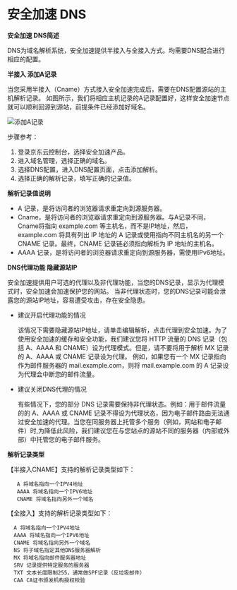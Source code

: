 
# 安全加速 DNS

**安全加速 DNS简述**


DNS为域名解析系统，安全加速提供半接入与全接入方式。均需要DNS配合进行相应的配置。

**半接入 添加A记录**


当您采用半接入（Cname）方式接入安全加速完成后，需要在DNS配置源站的主机解析记录。
如图所示，我们将相应主机记录的A记录配置好，这样安全加速节点就可以顺利回源到源站，前提条件已经添加好域名。


![添加A记录](https://github.com/jdcloudcom/cn/blob/cn-starshield/image/Starshield/ADD-A-Accord.png)

步骤参考：
1. 登录京东云控制台，选择安全加速产品。
2. 进入域名管理，选择正确的域名。
3. 选择DNS配置，进入DNS配置页面，点击添加解析。
4. 选择正确的解析记录，填写正确的记录值。

**解析记录值说明**

- A 记录，是将访问者的浏览器请求重定向到源服务器。
- Cname，是将访问者的浏览器请求重定向到源服务器。与A记录不同，Cname将指向 example.com 等主机名，而不是IP地址，然后，example.com 将具有列出 IP 地址的 A 记录或使用指向不同主机名的另一个 CNAME 记录。最终，CNAME 记录链必须指向解析为 IP 地址的主机名。
- AAAA 记录，是将访问者的浏览器请求重定向到源服务器，需使用IPv6地址。

**DNS代理功能 隐藏源站IP**

安全加速提供用户可选的代理以及非代理功能，当您的DNS记录，显示为代理模式时，安全加速会加速保护您的网站。
当非代理状态时，您的DNS记录可能会泄露您的源站IP地址，容易遭受攻击，存在安全隐患。
- 建议开启代理功能的情况

  该情况下需要隐藏源站IP地址，请单击编辑解析，点击代理到安全加速。为了使用安全加速的缓存和安全功能，我们建议您将 HTTP 流量的 DNS 记录（包括 A、AAAA 和 CNAME）设为代理模式。但是，请不要将用于解析 MX 记录的 A、AAAA 或 CNAME 记录设为代理。  例如，如果您有一个 MX 记录指向作为邮件服务器的 mail.example.com，则将 mail.example.com 的 A 记录设为代理会中断您的邮件流量。

- 建议关闭DNS代理的情况

  有些情况下，您的部分 DNS 记录需要保持非代理状态。例如：用于邮件流量的的 A、AAAA 或 CNAME 记录不得设为代理状态，因为电子邮件路由无法通过安全加速的代理。当您在同服务器上托管多个服务（例如，网站和电子邮件）时,为降低此风险，我们建议您在与您站点的源站不同的服务器（内部或外部）中托管您的电子邮件服务。
  
**解析记录类型**
  
   【半接入CNAME】支持的解析记录类型如下：
     
       A 将域名指向一个IPV4地址
       AAAA 将域名指向一个IPV6地址
       CNAME 将域名指向另外一个域名
   
   【全接入】支持的解析记录类型如下：
      
      A 将域名指向一个IPV4地址
      AAAA 将域名指向一个IPV6地址
      CNAME 将域名指向另外一个域名
      NS 将子域名指定其他DNS服务器解析
      MX 将域名指向邮件服务器地址
      SRV 记录提供特定服务的服务器
      TXT 文本长度限制255，通常做SPF记录（反垃圾邮件）
      CAA CA证书颁发机构授权校验
